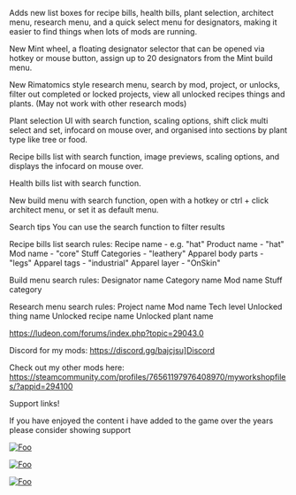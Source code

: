 Adds new list boxes for recipe bills, health bills, plant selection, architect menu, research menu, and a quick select menu for designators, making it easier to find things when lots of mods are running.

New Mint wheel, a floating designator selector that can be opened via hotkey or mouse button, assign up to 20 designators from the Mint build menu.

New Rimatomics style research menu, search by mod, project, or unlocks, filter out completed or locked projects, view all unlocked recipes things and plants. (May not work with other research mods)

Plant selection UI with search function, scaling options, shift click multi select and set, infocard on mouse over, and organised into sections by plant type like tree or food.

Recipe bills list with search function, image previews, scaling options, and displays the infocard on mouse over.

Health bills list with search function.

New build menu with search function, open with a hotkey or ctrl + click architect menu, or set it as default menu.



Search tips
You can use the search function to filter results

Recipe bills list search rules:
Recipe name - e.g. "hat"
Product name - "hat"
Mod name - "core"
Stuff Categories - "leathery"
Apparel body parts - "legs"
Apparel tags - "industrial"
Apparel layer - "OnSkin"

Build menu search rules:
Designator name
Category name
Mod name
Stuff category

Research menu search rules:
Project name
Mod name
Tech level
Unlocked thing name
Unlocked recipe name
Unlocked plant name

https://ludeon.com/forums/index.php?topic=29043.0

Discord for my mods: https://discord.gg/bajcjsu]Discord

Check out my other mods here:
https://steamcommunity.com/profiles/76561197976408970/myworkshopfiles/?appid=294100

Support links!

If you have enjoyed the content i have added to the game over the years please consider showing support

[![Foo](https://i.imgur.com/v2Jk4qf.png)](paypal.me/dubwise56)

[![Foo](https://i.imgur.com/h2zFmKV.png)](https://ko-fi.com/T6T6MYO0)

[![Foo](https://i.imgur.com/5Szqiqo.png)](https://www.patreon.com/dubwise56)
